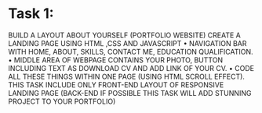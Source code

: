 # Task 1:
BUILD A LAYOUT ABOUT YOURSELF
(PORTFOLIO WEBSITE)
CREATE A LANDING PAGE USING HTML ,CSS AND JAVASCRIPT
• NAVIGATION BAR WITH HOME, ABOUT, SKILLS, CONTACT ME, EDUCATION QUALIFICATION.
• MIDDLE AREA OF WEBPAGE CONTAINS YOUR PHOTO, BUTTON INCLUDING TEXT AS DOWNLOAD CV AND ADD LINK OF YOUR CV.
• CODE ALL THESE THINGS WITHIN ONE PAGE (USING HTML SCROLL EFFECT).
THIS TASK INCLUDE ONLY FRONT-END LAYOUT OF RESPONSIVE LANDING PAGE (BACK-END IF POSSIBLE THIS TASK WILL ADD STUNNING PROJECT TO YOUR PORTFOLIO)
